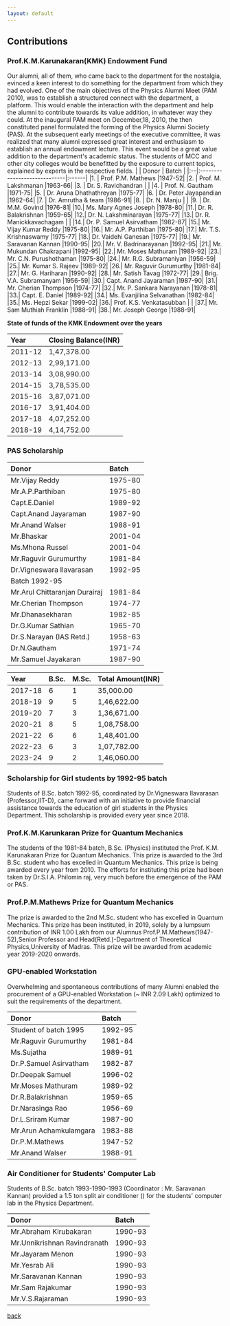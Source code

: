 ```yaml
---
layout: default
---
```


## Contributions

### Prof.K.M.Karunakaran(KMK) Endowment Fund

Our alumni, all of them, who came back to the department for the nostalgia, evinced a keen interest to do something for the department from which they had evolved.  One of the main objectives of the Physics Alumni Meet (PAM 2010), was to establish a structured connect with the department, a platform. This would enable the interaction with the department and help the alumni to contribute towards its value addition, in whatever way they could. At the inaugural PAM meet on December,18, 2010, the then constituted panel formulated the forming of the Physics Alumni Society (PAS). At the subsequent early meetings of the executive committee, it was realized that many alumni expressed great interest and enthusiasm to establish an annual endowment lecture. This event would be a great value addition to the department's academic status. The students of MCC and other city colleges would be benefitted by the exposure to current topics, explained by experts in the respective fields.
|   | Donor                        | Batch |
|:--|:-----------------------------|:------|
|1.	| Prof. P.M. Mathews           |1947-52|
|2.	| Prof. M. Lakshmanan          |1963-66|
|3.	| Dr. S. Ravichandran          |       |
|4.	| Prof. N. Gautham             |1971-75|
|5.	| Dr. Aruna Dhathathreyan      |1975-77|
|6.	| Dr. Peter Jayapandian        |1962-64|
|7.	| Dr. Amrutha & team           |1986-91|
|8.	| Dr. N. Manju                 |       |
|9.	| Dr. M.M. Govind              |1976-81|
|10.|	Ms. Mary Agnes Joseph        |1978-80|
|11.|	Dr. R. Balakrishnan          |1959-65|
|12.|	Dr. N. Lakshminarayan        |1975-77|
|13.|	Dr. R. Manickkavachagam      |       |
|14.|	Dr. P. Samuel Asirvatham     |1982-87|
|15.|	Mr. Vijay Kumar Reddy        |1975-80|
|16.|	Mr. A.P. Parthiban           |1975-80|
|17.|	Mr. T.S. Krishnaswamy        |1975-77|
|18.|	Dr. Vaidehi Ganesan          |1975-77|
|19.|	Mr. Saravanan Kannan         |1990-95|
|20.|	Mr. V. Badrinarayanan        |1992-95|
|21.|	Mr. Mukundan Chakrapani      |1992-95|
|22.|	Mr. Moses Mathuram           |1989-92|
|23.|	Mr. C.N. Purushothaman       |1975-80|
|24.|	Mr. R.G. Subramaniyan        |1956-59|
|25.|	Mr. Kumar S. Rajeev          |1989-92|
|26.|	Mr. Raguvir Gurumurthy       |1981-84|
|27.|	Mr. G. Hariharan             |1990-92|
|28.|	Mr. Satish Tavag             |1972-77|
|29.|	Brig. V.A. Subramanyam       |1956-59|
|30.|	Capt. Anand Jayaraman        |1987-90|
|31.|	Mr. Cherian Thompson         |1974-77|
|32.|	Mr. P. Sankara Narayanan     |1978-81|
|33.|	Capt. E. Daniel              |1989-92|
|34.|	Ms. Evanjilina Selvanathan   |1982-84|
|35.|	Ms. Hepzi Sekar              |1999-02|
|36.|	Prof. K.S. Venkatasubban     |       |
|37.|	Mr. Sam Muthiah Franklin     |1988-91|
|38.|	Mr. Joseph George            |1988-91|

**State of funds of the KMK Endowment over the years**

| Year   |Closing Balance(INR)|
|:-------|:-------------------|
| 2011-12|         1,47,378.00|
| 2012-13|         2,99,171.00|
| 2013-14|         3,08,990.00|
| 2014-15|         3,78,535.00|
| 2015-16|         3,87,071.00|
| 2016-17|         3,91,404.00|
| 2017-18|         4,07,252.00|
| 2018-19|         4,14,752.00|     

### PAS Scholarship

| Donor                        | Batch |
|:-----------------------------|:------|
| Mr.Vijay Reddy               |1975-80|
| Mr.A.P.Parthiban             |1975-80|
| Capt.E.Daniel                |1989-92|
| Capt.Anand Jayaraman         |1987-90|
| Mr.Anand Walser              |1988-91|
| Mr.Bhaskar                   |2001-04|
| Ms.Mhona Russel              |2001-04|
| Mr.Raguvir Gurumurthy        |1981-84|
| Dr.Vigneswara Ilavarasan     |1992-95|
| Batch 1992-95                |       |
| Mr.Arul Chittaranjan Durairaj|1981-84|
| Mr.Cherian Thompson          |1974-77|
| Mr.Dhanasekharan             |1982-85|
| Dr.G.Kumar Sathian           |1965-70|
| Dr.S.Narayan (IAS Retd.)     |1958-63|
| Dr.N.Gautham                 |1971-74|
| Mr.Samuel Jayakaran          |1987-90|

| Year  |B.Sc.|M.Sc.|Total Amount(INR)|
|:------|:----|:----|:----------------|
|2017-18|    6|    1|        35,000.00|
|2018-19|    9|    5|      1,46,622.00|
|2019-20|    7|    3|      1,36,671.00|
|2020-21|    8|    5|      1,08,758.00|
|2021-22|    6|    6|      1,48,401.00|
|2022-23|    6|    3|      1,07,782.00|
|2023-24|    9|    2|      1,46,060.00|

### Scholarship for Girl students by 1992-95 batch
Students of B.Sc. batch 1992-95, coordinated by Dr.Vigneswara Ilavarasan (Professor,IIT-D), came forward with an initiative to provide financial assistance towards the education of girl students in the Physics Department. This scholarship is provided every year since 2018.

### Prof.K.M.Karunkaran Prize for Quantum Mechanics
The students of the 1981-84 batch, B.Sc. (Physics) instituted the Prof. K.M. Karunakaran Prize for Quantum Mechanics. This prize is awarded to the 3rd B.Sc. student who has excelled in Quantum Mechanics. This prize is being awarded every year from 2010. The efforts for instituting this prize had been taken by Dr.S.I.A. Philomin raj, very much before the emergence of the PAM or PAS.

### Prof.P.M.Mathews Prize for Quantum Mechanics
The prize is awarded to the 2nd M.Sc. student who has excelled in Quantum Mechanics. This prize has been instituted, in 2019, solely by a lumpsum contribution of INR 1.00 Lakh from our Alumnus Prof.P.M.Mathews(1947-52),Senior Professor and Head(Retd.)-Department of Theoretical Physics,University of Madras. This prize will be awarded from academic year 2019-2020 onwards.

### GPU-enabled Workstation
Overwhelming and spontaneous contributions of many Alumni enabled the procurement of a GPU-enabled Workstation (~ INR 2.09 Lakh) optimized to suit the requirements of the department.

| Donor                        | Batch |
|:-----------------------------|:------|
| Student of batch 1995        |1992-95|
| Mr.Raguvir Gurumurthy        |1981-84|
| Ms.Sujatha                   |1989-91|
| Dr.P.Samuel Asirvatham       |1982-87|
| Dr.Deepak Samuel             |1996-02|
| Mr.Moses Mathuram            |1989-92|
| Dr.R.Balakrishnan            |1959-65|
| Dr.Narasinga Rao             |1956-69|
| Dr.L.Sriram Kumar            |1987-90|
| Mr.Arun Achamkulamgara       |1983-88|
| Dr.P.M.Mathews               |1947-52|
| Mr.Anand Walser              |1988-91|


### Air Conditioner for Students' Computer Lab

Students of B.Sc. batch 1993-1990-1993 (Coordinator : Mr. Saravanan Kannan) provided a 1.5 ton split air conditioner () for the students' computer lab in the Physics Department.

| Donor                        | Batch |
|:-----------------------------|:------|
| Mr.Abraham Kirubakaran       |1990-93|
| Mr.Unnikrishnan Ravindranath |1990-93|
| Mr.Jayaram Menon             |1990-93|
| Mr.Yesrab Ali                |1990-93|
| Mr.Saravanan Kannan          |1990-93|
| Mr.Sam Rajakumar             |1990-93|
| Mr.V.S.Rajaraman             |1990-93|


[back](./)
